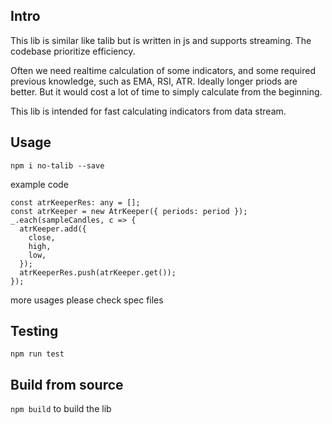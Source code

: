 ## Intro
This lib is similar like talib but is written in js and supports streaming.
The codebase prioritize efficiency. 

Often we need realtime calculation of some indicators, and some required previous knowledge, such as EMA, RSI, ATR. Ideally longer priods are better. But it would cost a lot of time to simply calculate from the beginning.

This lib is intended for fast calculating indicators from data stream.


## Usage
```
npm i no-talib --save 
```

example code
```
const atrKeeperRes: any = [];
const atrKeeper = new AtrKeeper({ periods: period });
_.each(sampleCandles, c => {
  atrKeeper.add({
    close,
    high,
    low,
  });
  atrKeeperRes.push(atrKeeper.get());
});
```

more usages please check spec files

## Testing
```
npm run test
```

## Build from source
`npm build` to build the lib
